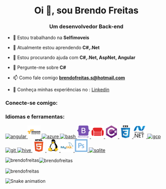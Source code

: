 <h1 align="center">Oi 👋, sou Brendo Freitas</h1>
<h3 align="center">Um desenvolvedor Back-end</h3>

- 🔭 Estou trabalhando na **Selfimoveis**

- 🌱 Atualmente estou aprendendo **C#,.Net**

- 🤝 Estou procurando ajuda com **C#,.Net, AspNet, Angular**

- 💬 Pergunte-me sobre **C#**

- 📫 Como fale comigo **brendofreitas.s@hotmail.com**

- 📄 Conheça minhas experiências no : <a href="https://www.linkedin.com/in/brendo-freitas-00b75416a/">Linkedin</a>

<h3 align="left">Conecte-se comigo:</h3>

<h3 align="left">Idiomas e ferramentas:</h3>
<p align="left"> <a href="https://angular.io" target="_blank" rel="noreferrer"> <img src="https://angular.io/assets/images/logos/angular/angular.svg" alt="angular" width="40" height="40"/> </a> <a href="https://aws.amazon.com" target="_blank" rel= "noreferrer"> <img src="https://raw.githubusercontent.com/devicons/devicon/master/icons/amazonwebservices/amazonwebservices-original-wordmark.svg" alt="aws" width="40" height=" 40"/> </a> <a href="https://azure.microsoft.com/en-in/" target="_blank" rel="noreferrer"> <img src="https://www.vectorlogo.zone/logos/microsoft_azure/microsoft_azure-icon.svg" alt="azure" width="40" height="40"/> </a> <a href="https://www. gnu.org/software/bash/" target="_blank" rel="noreferrer"> <img src="https://www.vectorlogo.zone/logos/gnu_bash/gnu_bash-icon.svg" alt="bash" largura="40" altura="40"/> </a> <a href="https://getbootstrap.com" target="_blank" rel="noreferrer"> <img src="https://raw.githubusercontent.com/devicons/devicon/master/icons/bootstrap/bootstrap-plain-wordmark.svg" alt="bootstrap" width="40" height="40"/> </a> <a href="https://couchdb.apache.org/" target="_blank" rel="noreferrer"> <img src="https://raw.githubusercontent.com/devicons/devicon/0d6c64dbbf311879f7d563bfc3ccf559f9ed111c/icons/couchdb/couchdb-original.svg" alt="couchdb" width="40" height="40"/> </a> <a href="https://www.w3schools.com/cs/" target="_blank " rel="noreferrer"> <img src="https://raw.githubusercontent.com/devicons/devicon/master/icons/csharp/csharp-original.svg" alt="csharp" width="40" height= "40"/> </a> <a href="https://www.w3schools.com/css/" target="_blank" rel="noreferrer"> <img src="https://raw.githubusercontent.com/devicons/devicon/master/icons/css3/css3-original-wordmark.svg" alt="css3" width="40" height="40"/> </a> <a href="https://dotnet.microsoft.com/" target="_blank" rel="noreferrer"> <img src="https://raw.githubusercontent.com/devicons/devicon/master/icons/dot-net/dot-net-original-wordmark.svg" alt="dotnet" width="40" height="40"/> </a> <a href="https://cloud.google.com" target ="_blank" rel="noreferrer"> <img src="https://www.vectorlogo.zone/logos/google_cloud/google_cloud-icon.svg" alt="gcp" width="40" height="40" /> </a><a href="https://git-scm.com/" target="_blank" rel="noreferrer"> <img src="https://www.vectorlogo.zone/logos/git-scm/git-scm-icon.svg" alt="git" width="40" height="40"/> </a> <a href="https://hive.apache.org/" target="_blank" rel= "noreferrer"> <img src="https://www.vectorlogo.zone/logos/apache_hive/apache_hive-icon.svg" alt="hive" width="40" height="40"/> </a> <a href="https://www.w3.org/html/" target="_blank" rel="noreferrer"> <img src="https://raw.githubusercontent.com/devicons/devicon/master/icons/html5/html5-original-wordmark.svg" alt="html5" width="40" height="40"/> </a> <a href="https://www.linux.org/" target="_blank" rel="noreferrer"> <img src="https://raw.githubusercontent.com/devicons/devicon/master/icons/linux/linux-original.svg" alt="linux" width="40" height="40"/> </ a> <a href="https://www.mysql.com/" target="_blank" rel="noreferrer"> <img src="https://raw.githubusercontent.com/devicons/devicon/master/icons/mysql/mysql-original-wordmark.svg" alt="mysql" width="40" height="40"/> </a> <a href="https://www.photoshop.com/en" alvo="_blank" rel="noreferrer"> <img src="https://raw.githubusercontent.com/devicons/devicon/master/icons/photoshop/photoshop-line.svg" alt="photoshop" width="40" height ="40"/> </a> <a href="https://www.sqlite.org/" target="_blank " rel="noreferrer"> <img src="https://www.vectorlogo.zone/logos/sqlite/sqlite-icon.svg" alt="sqlite" width="40" height="40"/></a> </p>

<p><img align="left" src="https://github-readme-stats.vercel.app/api/top-langs?username=brendofreitas&show_icons=true&locale=en&layout=compact" alt="brendofreitas" /> </p>

<p> <img align="center" src="https://github-readme-stats.vercel.app/api?username=brendofreitas&show_icons=true&locale=en" alt="brendofreitas" /> </p>

<p><img align="center" src="https://github-readme-streak-stats.herokuapp.com/?user=brendofreitas&" alt="brendofreitas" /></p>




![Snake animation](https://github.com/brendofreitas/brendofreitas/blob/output/github-contribution-grid-snake.svg)

